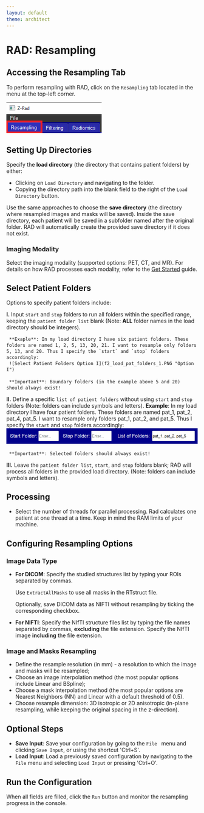 ```yaml
---
layout: default
theme: architect
---
```


# RAD: Resampling

## Accessing the Resampling Tab

To perform resampling with RAD, click on the `Resampling` tab located in the menu at the top-left corner.

![Resampling Tab](f1.png "Resampling Tab")

## Setting Up Directories

Specify the **load directory** (the directory that contains patient folders) by either:
- Clicking on `Load Directory` and navigating to the folder.
- Copying the directory path into the blank field to the right of the `Load Directory` button.

Use the same approaches to choose the **save directory** (the directory where resampled images and masks will be saved). 
Inside the save directory, each patient will be saved in a subfolder named after the original folder.
RAD will automatically create the provided save directory if it does not exist.

### Imaging Modality
Select the imaging modality (supported options: PET, CT, and MR). For details on how RAD processes each modality, refer to the [Get Started](get_started.md) guide.

## Select Patient Folders
Options to specify patient folders include:

  **I.** Input `start` and `stop` folders to run all folders within the specified range, keeping the `patient folder list` blank (Note: **ALL** folder names in the load directory should be integers).
  
     **Exaple**: In my load directory I have six patient folders. These folders are named 1, 2, 5, 13, 20, 21. I want to resample only folders 5, 13, and 20. Thus I specify the `start` and `stop` folders accordingly:
     ![Select Patient Folders Option I](f2_load_pat_folders_1.PNG "Option I")
  
     **Important**: Boundary folders (in the example above 5 and 20) should always exist!
       
  **II.** Define a specific `list of patient folders` without using `start` and `stop` folders (Note: folders can include symbols and letters).
     **Example**: In my load directory I have four patient folders. These folders are named pat_1, pat_2, pat_4, pat_5. I want to resample only folders pat_1, pat_2, and pat_5. Thus I specify the `start` and `stop` folders accordingly:
     ![Select Patient Folders Option II](f2_load_pat_folders_2.PNG "Option II")
     
     **Important**: Selected folders should always exist!
  
  **III.** Leave the `patient folder list`, `start`, and `stop` folders blank; RAD will process all folders in the provided load directory. (Note: folders can include symbols and letters).

## Processing
- Select the number of threads for parallel processing. Rad calculates one patient at one thread at a time. Keep in mind the RAM limits of your machine.

## Configuring Resampling Options

### Image Data Type
- **For DICOM**: Specify the studied structures list by typing your ROIs separated by commas.

  Use `ExtractAllMasks` to use all masks in the RTstruct file.

  Optionally, save DICOM data as NIFTI without resampling by ticking the corresponding checkbox.

- **For NIFTI**: Specify the NIfTI structure files list by typing the file names separated by commas, **excluding** the file extension. Specify the NIfTI image **including** the file extension.

### Image and Masks Resampling
- Define the resample resolution (in mm) - a resolution to which the image and masks will be resampled;
- Choose an image interpolation method (the most popular options include Linear and BSpline);
- Choose a mask interpolation method (the most popular options are Nearest Neighbors (NN) and Linear with a default threshold of 0.5).
- Choose resample dimension: 3D isotropic or 2D anisotropic (in-plane resampling, while keeping the original spacing in the z-direction).

## Optional Steps
- **Save Input**: Save your configuration by going to the `File ` menu and clicking `Save Input`, or using the shortcut 'Ctrl+S'.
- **Load Input**: Load a previously saved configuration by navigating to the `File` menu and selecting `Load Input` or pressing 'Ctrl+O'.
## Run the Configuration
When all fields are filled, click the `Run` button and monitor the resampling progress in the console.
